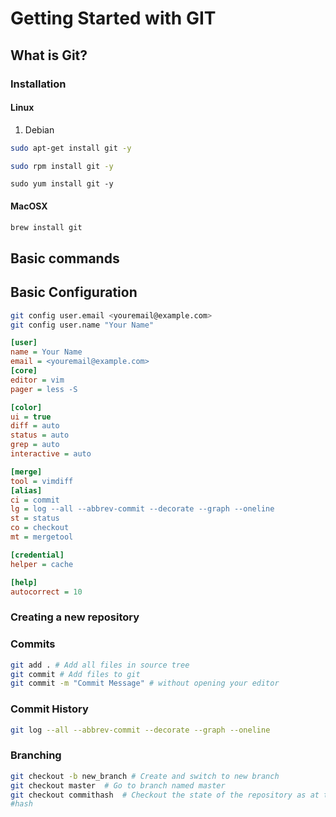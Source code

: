 # Getting Started with GIT
## What is Git?
### Installation
#### Linux
1. Debian
```sh
sudo apt-get install git -y
```
```sh
sudo rpm install git -y
```
```console
sudo yum install git -y
```
#### MacOSX
```sh
brew install git
```
## Basic commands
## Basic Configuration
```sh
git config user.email <youremail@example.com>
git config user.name "Your Name"
```

```ini
[user]
name = Your Name
email = <youremail@example.com>
[core]
editor = vim
pager = less -S

[color]
ui = true
diff = auto
status = auto
grep = auto
interactive = auto

[merge]
tool = vimdiff
[alias]
ci = commit
lg = log --all --abbrev-commit --decorate --graph --oneline
st = status
co = checkout
mt = mergetool

[credential]
helper = cache

[help]
autocorrect = 10
```
### Creating a new repository
### Commits
```sh
git add . # Add all files in source tree
git commit # Add files to git
git commit -m "Commit Message" # without opening your editor
```
### Commit History

```sh
git log --all --abbrev-commit --decorate --graph --oneline
```
### Branching
```sh
git checkout -b new_branch # Create and switch to new branch
git checkout master  # Go to branch named master
git checkout commithash  # Checkout the state of the repository as at the commit
#hash
```
